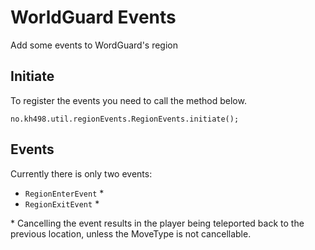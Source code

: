 # WorldGuard Events

Add some events to WordGuard's region

## Initiate

To register the events you need to call the method below.
```
no.kh498.util.regionEvents.RegionEvents.initiate();
```

## Events

Currently there is only two events:
* `RegionEnterEvent` *
* `RegionExitEvent` * 

\* Cancelling the event results in the player being teleported back to the previous location, unless the MoveType is not cancellable.
